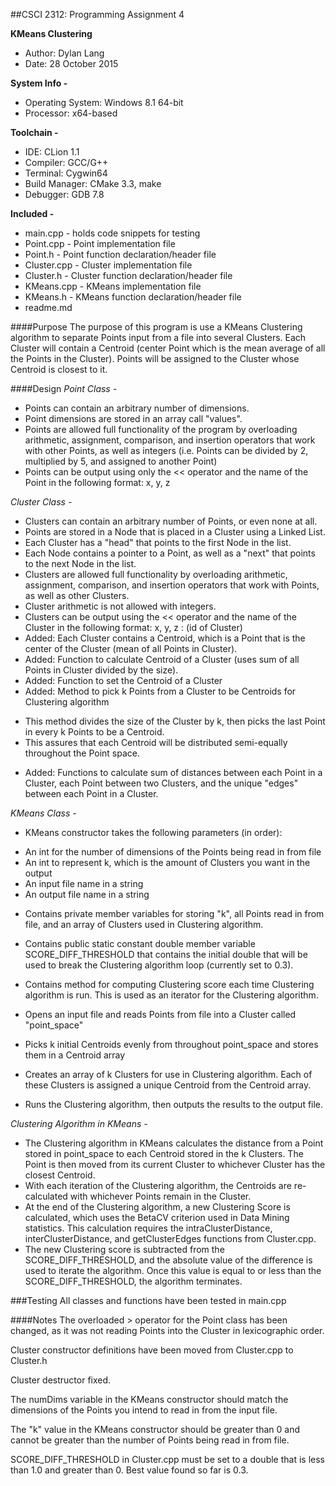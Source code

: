 ##CSCI 2312: Programming Assignment 4

**KMeans Clustering**
* Author:     Dylan Lang
* Date:       28 October 2015

**System Info -**
* Operating System:   Windows 8.1 64-bit
* Processor:          x64-based

**Toolchain -**
* IDE:            CLion 1.1
* Compiler:       GCC/G++
* Terminal:       Cygwin64
* Build Manager:  CMake 3.3, make
* Debugger:       GDB 7.8

**Included -**
* main.cpp      - holds code snippets for testing
* Point.cpp     - Point implementation file
* Point.h       - Point function declaration/header file
* Cluster.cpp   - Cluster implementation file
* Cluster.h     - Cluster function declaration/header file
* KMeans.cpp    - KMeans implementation file
* KMeans.h      - KMeans function declaration/header file
* readme.md

####Purpose
The purpose of this program is use a KMeans Clustering algorithm to separate Points input from a file into several
Clusters.
Each Cluster will contain a Centroid (center Point which is the mean average of all the Points in the Cluster).
Points will be assigned to the Cluster whose Centroid is closest to it.

####Design
_Point Class -_
* Points can contain an arbitrary number of dimensions.
* Point dimensions are stored in an array call "values".
* Points are allowed full functionality of the program by overloading arithmetic, assignment, comparison, and insertion
operators that work with other Points, as well as integers (i.e. Points can be divided by 2, multiplied by 5, and
assigned to another Point)
* Points can be output using only the << operator and the name of the Point in the following format: x, y, z

_Cluster Class -_
* Clusters can contain an arbitrary number of Points, or even none at all.
* Points are stored in a Node that is placed in a Cluster using a Linked List.
* Each Cluster has a "head" that points to the first Node in the list.
* Each Node contains a pointer to a Point, as well as a "next" that points to the next Node in the list.
* Clusters are allowed full functionality by overloading arithmetic, assignment, comparison, and insertion operators
that work with Points, as well as other Clusters.
* Cluster arithmetic is not allowed with integers.
* Clusters can be output using the << operator and the name of the Cluster in the following format:
x, y, z : (id of Cluster)
* Added: Each Cluster contains a Centroid, which is a Point that is the center of the Cluster (mean of all Points in
Cluster).
* Added: Function to calculate Centroid of a Cluster (uses sum of all Points in Cluster divided by the size).
* Added: Function to set the Centroid of a Cluster
* Added: Method to pick k Points from a Cluster to be Centroids for Clustering algorithm
- This method divides the size of the Cluster by k, then picks the last Point in every k Points to be a Centroid.
- This assures that each Centroid will be distributed semi-equally throughout the Point space.
* Added: Functions to calculate sum of distances between each Point in a Cluster, each Point between two Clusters,
and the unique "edges" between each Point in a Cluster.

_KMeans Class -_
* KMeans constructor takes the following parameters (in order):
- An int for the number of dimensions of the Points being read in from file
- An int to represent k, which is the amount of Clusters you want in the output
- An input file name in a string
- An output file name in a string
* Contains private member variables for storing "k", all Points read in from file, and an array of Clusters used in
Clustering algorithm.
* Contains public static constant double member variable SCORE_DIFF_THRESHOLD that contains the initial double that
will be used to break the Clustering algorithm loop (currently set to 0.3).
* Contains method for computing Clustering score each time Clustering algorithm is run. This is used as an iterator for
the Clustering algorithm.

* Opens an input file and reads Points from file into a Cluster called "point_space"
* Picks k initial Centroids evenly from throughout point_space and stores them in a Centroid array
* Creates an array of k Clusters for use in Clustering algorithm. Each of these Clusters is assigned a unique Centroid
from the Centroid array.
* Runs the Clustering algorithm, then outputs the results to the output file.

_Clustering Algorithm in KMeans -_
* The Clustering algorithm in KMeans calculates the distance from a Point stored in point_space to each Centroid
stored in the k Clusters. The Point is then moved from its current Cluster to whichever Cluster has the closest
Centroid.
* With each iteration of the Clustering algorithm, the Centroids are re-calculated with whichever Points remain in the
Cluster.
* At the end of the Clustering algorithm, a new Clustering Score is calculated, which uses the BetaCV criterion used
in Data Mining statistics. This calculation requires the intraClusterDistance, interClusterDistance, and
getClusterEdges functions from Cluster.cpp.
* The new Clustering score is subtracted from the SCORE_DIFF_THRESHOLD, and the absolute value of the difference is
used to iterate the algorithm. Once this value is equal to or less than the SCORE_DIFF_THRESHOLD, the algorithm
terminates.

###Testing
All classes and functions have been tested in main.cpp

####Notes
The overloaded > operator for the Point class has been changed, as it was not reading Points into the Cluster in
lexicographic order.

Cluster constructor definitions have been moved from Cluster.cpp to Cluster.h

Cluster destructor fixed.

The numDims variable in the KMeans constructor should match the dimensions of the Points you intend to read in
from the input file.

The "k" value in the KMeans constructor should be greater than 0 and cannot be greater than the number of Points
being read in from file.

SCORE_DIFF_THRESHOLD in Cluster.cpp must be set to a double that is less than 1.0 and greater than 0.
Best value found so far is 0.3.

